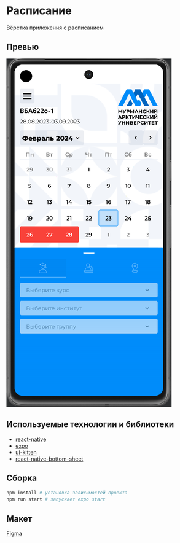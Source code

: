 # Расписание

Вёрстка приложения с расписанием

## Превью

![Screenshot](https://raw.githubusercontent.com/nikkkkolay/timetable/master/screenshot.png)

## Используемые технологии и библиотеки

- [react-native](https://github.com/facebook/react-native)
- [expo](https://github.com/expo/expo)
- [ui-kitten](https://github.com/akveo/react-native-ui-kitten)
- [react-native-bottom-sheet](https://github.com/gorhom/react-native-bottom-sheet)

## Сборка

```sh
npm install # установка зависимостей проекта
npm run start # запускает expo start
```

## Макет

[Figma](https://www.figma.com/file/9xRtkQoXrKiNlnlapaMPFK/Timetable?type=design&node-id=0-1&mode=design&t=0m0iDwxb9KySyXXv-0)
